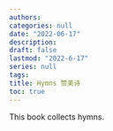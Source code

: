```yaml
---
authors:
categories: null
date: "2022-06-17"
description: 
draft: false
lastmod: "2022-6-17"
series: null
tags:
title: Hymns 赞美诗
toc: true
---
```



This book collects hymns.


